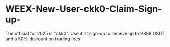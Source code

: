 # WEEX-New-User-ckk0-Claim-Sign-up-
The official for 2025 is "ckk0". Use it at sign-up to receive up to 2888 USDT and a 50% discount on trading fees
